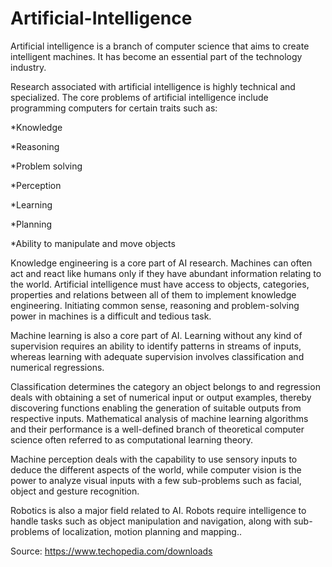 # Artificial-Intelligence

Artificial intelligence is a branch of computer science that aims to create intelligent machines. It has become an essential part of the technology industry.

Research associated with artificial intelligence is highly technical and specialized. The core problems of artificial intelligence include programming computers for certain traits such as:


*Knowledge

*Reasoning

*Problem solving

*Perception

*Learning

*Planning

*Ability to manipulate and move objects


Knowledge engineering is a core part of AI research. Machines can often act and react like humans only if they have abundant information relating to the world. Artificial intelligence must have access to objects, categories, properties and relations between all of them to implement knowledge engineering. Initiating common sense, reasoning and problem-solving power in machines is a difficult and tedious task.


Machine learning is also a core part of AI. Learning without any kind of supervision requires an ability to identify patterns in streams of inputs, whereas learning with adequate supervision involves classification and numerical regressions.


Classification determines the category an object belongs to and regression deals with obtaining a set of numerical input or output examples, thereby discovering functions enabling the generation of suitable outputs from respective inputs. Mathematical analysis of machine learning algorithms and their performance is a well-defined branch of theoretical computer science often referred to as computational learning theory.

Machine perception deals with the capability to use sensory inputs to deduce the different aspects of the world, while computer vision is the power to analyze visual inputs with a few sub-problems such as facial, object and gesture recognition.

Robotics is also a major field related to AI. Robots require intelligence to handle tasks such as object manipulation and navigation, along with sub-problems of localization, motion planning and mapping..

Source: https://www.techopedia.com/downloads

